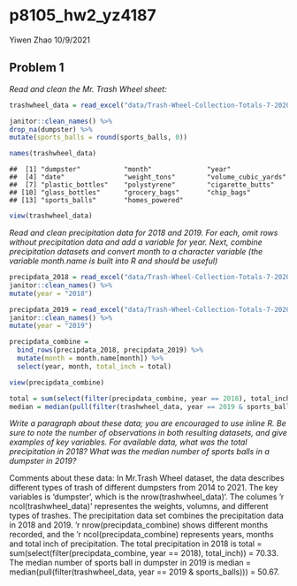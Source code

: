 p8105\_hw2\_yz4187
================
Yiwen Zhao
10/9/2021

## Problem 1

*Read and clean the Mr. Trash Wheel sheet:*

``` r
trashwheel_data = read_excel("data/Trash-Wheel-Collection-Totals-7-2020-2.xlsx", sheet = "Mr. Trash Wheel", range = "A2:N535", ) %>%                                                 

janitor::clean_names() %>% 
drop_na(dumpster) %>% 
mutate(sports_balls = round(sports_balls, 0))

names(trashwheel_data)
```

    ##  [1] "dumpster"           "month"              "year"              
    ##  [4] "date"               "weight_tons"        "volume_cubic_yards"
    ##  [7] "plastic_bottles"    "polystyrene"        "cigarette_butts"   
    ## [10] "glass_bottles"      "grocery_bags"       "chip_bags"         
    ## [13] "sports_balls"       "homes_powered"

``` r
view(trashwheel_data)
```

*Read and clean precipitation data for 2018 and 2019. For each, omit
rows without precipitation data and add a variable for year. Next,
combine precipitation datasets and convert month to a character variable
(the variable month.name is built into R and should be useful)*

``` r
precipdata_2018 = read_excel("data/Trash-Wheel-Collection-Totals-7-2020-2.xlsx", sheet = "2018 Precipitation", range = "A2:B14") %>% 
janitor::clean_names() %>% 
mutate(year = "2018")

precipdata_2019 = read_excel("data/Trash-Wheel-Collection-Totals-7-2020-2.xlsx", sheet = "2019 Precipitation", range = "A2:B14") %>% 
janitor::clean_names() %>% 
mutate(year = "2019")

precipdata_combine = 
  bind_rows(precipdata_2018, precipdata_2019) %>%
  mutate(month = month.name[month]) %>% 
  select(year, month, total_inch = total)

view(precipdata_combine)

total = sum(select(filter(precipdata_combine, year == 2018), total_inch))
median = median(pull(filter(trashwheel_data, year == 2019 & sports_balls)))
```

*Write a paragraph about these data; you are encouraged to use inline R.
Be sure to note the number of observations in both resulting datasets,
and give examples of key variables. For available data, what was the
total precipitation in 2018? What was the median number of sports balls
in a dumpster in 2019?*

Comments about these data: In Mr.Trash Wheel dataset, the data describes
different types of trash of different dumpsters from 2014 to 2021. The
key variables is ‘dumpster’, which is the nrow(trashwheel\_data)‘. The
columes ’r ncol(trashwheel\_data)’ representes the weights, volumns, and
different types of trashes. The precipitation data set combines the
precipitation data in 2018 and 2019. ’r nrow(precipdata\_combine) shows
different months recorded, and the ’r ncol(precipdata\_combine)
represents years, months and total inch of precipitation. The total
precipitation in 2018 is total = sum(select(filter(precipdata\_combine,
year == 2018), total\_inch)) = 70.33. The median number of sports ball
in dumpster in 2019 is median = median(pull(filter(trashwheel\_data,
year == 2019 & sports\_balls))) = 50.67.
